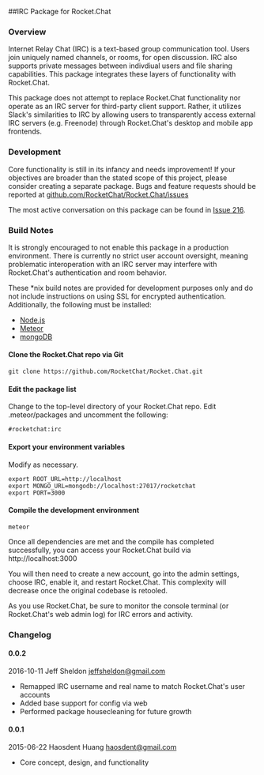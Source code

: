 ##IRC Package for Rocket.Chat

### Overview

Internet Relay Chat (IRC) is a text-based group communication tool. Users join uniquely named channels, or rooms, for open discussion. IRC also supports private messages between indivdiual users and file sharing capabilities. This package integrates these layers of functionality with Rocket.Chat.

This package does not attempt to replace Rocket.Chat functionality nor operate as an IRC server for third-party client support. Rather, it utilizes Slack's similarities to IRC by allowing users to transparently access external IRC servers (e.g. Freenode) through Rocket.Chat's desktop and mobile app frontends.


### Development

Core functionality is still in its infancy and needs improvement! If your objectives are broader than the stated scope of this project, please consider creating a separate package. Bugs and feature requests should be reported at [github.com/RocketChat/Rocket.Chat/issues](https://github.com/RocketChat/Rocket.Chat/issues)

The most active conversation on this package can be found in [Issue 216](https://github.com/RocketChat/Rocket.Chat/issues/216).


### Build Notes

It is strongly encouraged to not enable this package in a production environment. There is currently no strict user account oversight, meaning problematic interoperation with an IRC server may interfere with Rocket.Chat's authentication and room behavior. 

These *nix build notes are provided for development purposes only and do not include instructions on using SSL for encrypted authentication.  Additionally, the following must be installed:

* [Node.js](http://nodejs.org)
* [Meteor](http://www.meteor.com)
* [mongoDB](http://www.mongodb.com)

#### Clone the Rocket.Chat repo via Git

	git clone https://github.com/RocketChat/Rocket.Chat.git

#### Edit the package list

Change to the top-level directory of your Rocket.Chat repo. Edit .meteor/packages and uncomment the following:

	#rocketchat:irc

#### Export your environment variables
Modify as necessary.

	export ROOT_URL=http://localhost
	export MONGO_URL=mongodb://localhost:27017/rocketchat
	export PORT=3000

#### Compile the development environment

	meteor

Once all dependencies are met and the compile has completed successfully, you can access your Rocket.Chat build via http://localhost:3000

You will then need to create a new account, go into the admin settings, choose IRC, enable it, and restart Rocket.Chat. This complexity will decrease once the original codebase is retooled. 

As you use Rocket.Chat, be sure to monitor the console terminal (or Rocket.Chat's web admin log) for IRC errors and activity.


### Changelog

#### 0.0.2
2016-10-11 Jeff Sheldon <jeffsheldon@gmail.com>

* Remapped IRC username and real name to match Rocket.Chat's user accounts
* Added base support for config via web
* Performed package housecleaning for future growth

#### 0.0.1
2015-06-22 Haosdent Huang <haosdent@gmail.com>
 
 * Core concept, design, and functionality
